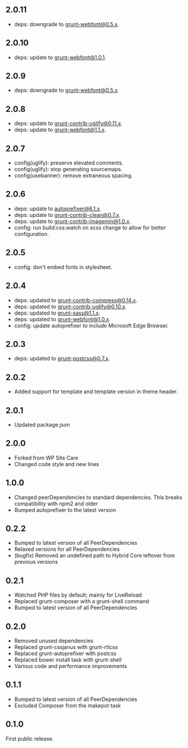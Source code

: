 ## 2.0.11

- deps: downgrade to grunt-webfont@0.5.x.

## 2.0.10

- deps: update to grunt-webfont@1.0.1.

## 2.0.9

- deps: downgrade to grunt-webfont@0.5.x.

## 2.0.8

- deps: update to grunt-contrib-uglify@0.11.x.
- deps: update to grunt-webfont@1.1.x.

## 2.0.7

- config(uglify): preserve elevated comments.
- config(uglify): stop generating sourcemaps.
- config(usebanner): remove extraneous spacing.

## 2.0.6

- deps: update to autoprefixer@6.1.x.
- deps: update to grunt-contrib-clean@0.7.x.
- deps: update to grunt-contrib-imagemin@1.0.x.
- config: run build:css:watch on scss change to allow for better configuration.

## 2.0.5

- config: don't embed fonts in stylesheet.

## 2.0.4

- deps: updated to grunt-contrib-compress@0.14.x.
- deps: updated to grunt-contrib-uglify@0.10.x.
- deps: updated to grunt-sass@1.1.x.
- deps: updated to grunt-webfont@1.0.x.
- config: update autoprefixer to include Microsoft Edge Browser.

## 2.0.3

- deps: updated to grunt-postcss@0.7.x.

## 2.0.2

- Added support for template and template version in theme header.

## 2.0.1

- Updated package.json

## 2.0.0

- Forked from WP Site Care
- Changed code style and new lines

## 1.0.0

- Changed peerDependencies to standard dependencies. This breaks compatibility with npm2 and older
- Bumped autoprefixer to the latest version

## 0.2.2

- Bumped to latest version of all PeerDependencies
- Relaxed versions for all PeerDependencies
- (bugfix) Removed an undefined path to Hybrid Core leftover from previous versions

## 0.2.1

- Watched PHP files by default; mainly for LiveReload
- Replaced grunt-composer with a grunt-shell command
- Bumped to latest version of all PeerDependencies

## 0.2.0

- Removed unused dependencies
- Replaced grunt-cssjanus with grunt-rtlcss
- Replaced grunt-autoprefixer with postcss
- Replaced bower install task with grunt-shell
- Various code and performance improvements

## 0.1.1

- Bumped to latest version of all PeerDependencies
- Excluded Composer from the makepot task

## 0.1.0

First public release.
